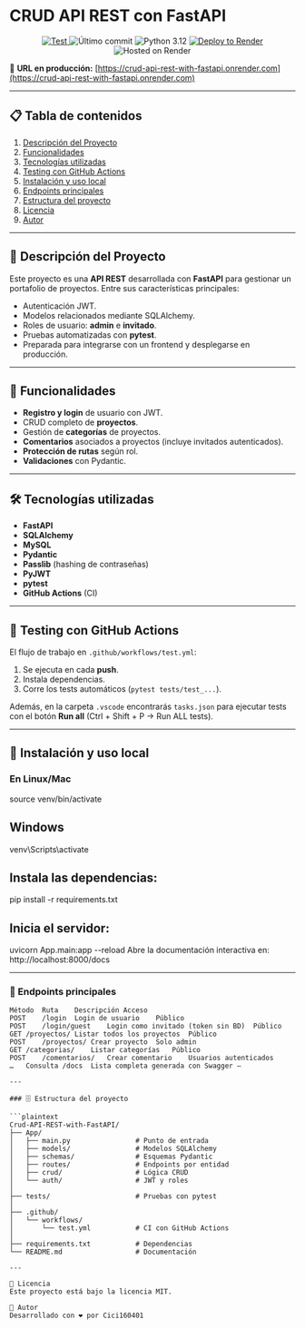 # CRUD API REST con FastAPI

<p align="center">
  <a href="https://github.com/Cici160401/Crud-API-REST-with-FastAPI/actions/workflows/test.yml">
    <img src="https://github.com/Cici160401/Crud-API-REST-with-FastAPI/actions/workflows/test.yml/badge.svg" alt="Test">
  </a>
  <img src="https://img.shields.io/github/last-commit/Cici160401/Crud-API-REST-with-FastAPI" alt="Último commit">
  <img src="https://img.shields.io/badge/Python-3.12-blue" alt="Python 3.12">
  <a href="https://render.com/images/deploy-to-render-button.svg">
    <img src="https://render.com/images/deploy-to-render-button.svg" alt="Deploy to Render">
  </a>
  <img src="https://img.shields.io/badge/Hosted_on-Render-4287f5?logo=render&logoColor=white&style=flat-square" alt="Hosted on Render">
</p>

🔗 **URL en producción:** [https://crud-api-rest-with-fastapi.onrender.com](https://crud-api-rest-with-fastapi.onrender.com)

---

## 📋 Tabla de contenidos

1. [Descripción del Proyecto](#descripción-del-proyecto)  
2. [Funcionalidades](#funcionalidades)  
3. [Tecnologías utilizadas](#tecnologías-utilizadas)  
4. [Testing con GitHub Actions](#testing-con-github-actions)  
5. [Instalación y uso local](#instalación-y-uso-local)  
6. [Endpoints principales](#endpoints-principales)  
7. [Estructura del proyecto](#estructura-del-proyecto)  
8. [Licencia](#licencia)  
9. [Autor](#autor)  

---

## 📌 Descripción del Proyecto

Este proyecto es una **API REST** desarrollada con **FastAPI** para gestionar un portafolio de proyectos. Entre sus características principales:

- Autenticación JWT.
- Modelos relacionados mediante SQLAlchemy.
- Roles de usuario: **admin** e **invitado**.
- Pruebas automatizadas con **pytest**.
- Preparada para integrarse con un frontend y desplegarse en producción.

---

## 🚀 Funcionalidades

- **Registro y login** de usuario con JWT.  
- CRUD completo de **proyectos**.  
- Gestión de **categorías** de proyectos.  
- **Comentarios** asociados a proyectos (incluye invitados autenticados).  
- **Protección de rutas** según rol.  
- **Validaciones** con Pydantic.  

---

## 🛠 Tecnologías utilizadas

- **FastAPI**  
- **SQLAlchemy**  
- **MySQL**  
- **Pydantic**  
- **Passlib** (hashing de contraseñas)  
- **PyJWT**  
- **pytest**  
- **GitHub Actions** (CI)  

---

## 🧪 Testing con GitHub Actions

El flujo de trabajo en `.github/workflows/test.yml`:

1. Se ejecuta en cada **push**.  
2. Instala dependencias.  
3. Corre los tests automáticos (`pytest tests/test_...`).  

Además, en la carpeta `.vscode` encontrarás `tasks.json` para ejecutar tests con el botón **Run all** (Ctrl + Shift + P → Run ALL tests).  

---

## 🔧 Instalación y uso local

### En Linux/Mac

source venv/bin/activate

## Windows
venv\Scripts\activate

## Instala las dependencias:
pip install -r requirements.txt

## Inicia el servidor:
uvicorn App.main:app --reload
Abre la documentación interactiva en:
http://localhost:8000/docs

----
### 📆 Endpoints principales
```plaintext
Método	Ruta	Descripción	Acceso
POST	/login	Login de usuario	Público
POST	/login/guest	Login como invitado (token sin BD)	Público
GET	/proyectos/	Listar todos los proyectos	Público
POST	/proyectos/	Crear proyecto	Solo admin
GET	/categorias/	Listar categorías	Público
POST	/comentarios/	Crear comentario	Usuarios autenticados
…	Consulta /docs	Lista completa generada con Swagger	—

---

### 🗄️ Estructura del proyecto

```plaintext
Crud-API-REST-with-FastAPI/
├── App/
│   ├── main.py                # Punto de entrada
│   ├── models/                # Modelos SQLAlchemy
│   ├── schemas/               # Esquemas Pydantic
│   ├── routes/                # Endpoints por entidad
│   ├── crud/                  # Lógica CRUD
│   └── auth/                  # JWT y roles
│
├── tests/                     # Pruebas con pytest
│
├── .github/
│   └── workflows/
│       └── test.yml           # CI con GitHub Actions
│
├── requirements.txt           # Dependencias
└── README.md                  # Documentación

---

📄 Licencia
Este proyecto está bajo la licencia MIT.

👤 Autor
Desarrollado con ❤️ por Cici160401
